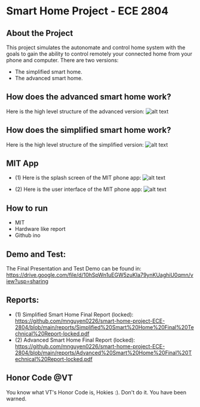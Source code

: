 # Smart Home Project - ECE 2804

## About the Project
This project simulates the autonomate and control home system with the goals to gain the ability to control remotely your connected home from your phone and computer. There are two versions:
- The simplified smart home.
- The advanced smart home.

## How does the advanced smart home work?
Here is the high level structure of the advanced version:
![alt text](https://github.com/mnguyen0226/smart-home-project-ECE-2804/blob/main/imgs/advanced_smart_home_structure.PNG)
## How does the simplified smart home work?
Here is the high level structure of the simplified version:
![alt text](https://github.com/mnguyen0226/smart-home-project-ECE-2804/blob/main/imgs/simplified_smart_home_structure.PNG)

## MIT App
- (1) Here is the splash screen of the MIT phone app:
![alt text](https://github.com/mnguyen0226/smart-home-project-ECE-2804/blob/main/imgs/mit_app_splash_screen.PNG)


- (2) Here is the user interface of the MIT phone app:
![alt text](https://github.com/mnguyen0226/smart-home-project-ECE-2804/blob/main/imgs/mit_app_user_interface.PNG)
## How to run
- MIT
- Hardware like report
- Github ino

## Demo and Test:
The Final Presentation and Test Demo can be found in: https://drive.google.com/file/d/10hSpWn1uEGW5zuKIa79ynKUaghiU0qmn/view?usp=sharing

## Reports:
- (1) Simplified Smart Home Final Report (locked): https://github.com/mnguyen0226/smart-home-project-ECE-2804/blob/main/reports/Simplified%20Smart%20Home%20Final%20Technical%20Report-locked.pdf
- (2) Advanced Smart Home Final Report (locked): https://github.com/mnguyen0226/smart-home-project-ECE-2804/blob/main/reports/Advanced%20Smart%20Home%20Final%20Technical%20Report-locked.pdf
## Honor Code @VT
You know what VT's Honor Code is, Hokies :). Don't do it. You have been warned.

